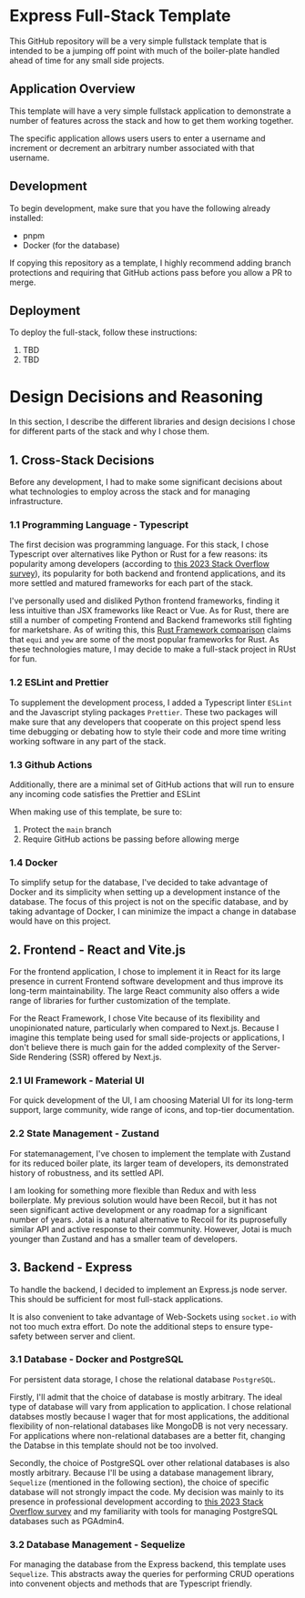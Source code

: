 # Express Full-Stack Template

This GitHub repository will be a very simple fullstack template that is intended to be a jumping off point with much of the boiler-plate handled ahead of time for any small side projects.

## Application Overview

This template will have a very simple fullstack application to demonstrate a number of features across the stack and how to get them working together. 

The specific application allows users users to enter a username and increment or decrement an arbitrary number associated with that username. 

## Development

To begin development, make sure that you have the following already installed:
- pnpm
- Docker (for the database)

If copying this repository as a template, I highly recommend adding branch protections and requiring that GitHub actions pass before you allow a PR to merge.

## Deployment

To deploy the full-stack, follow these instructions:

1. TBD
2. TBD

# Design Decisions and Reasoning

In this section, I describe the different libraries and design decisions I chose for different parts of the stack and why I chose them.

## 1. Cross-Stack Decisions

Before any development, I had to make some significant decisions about what technologies to employ across the stack and for managing infrastructure.

### 1.1 Programming Language - Typescript

The first decision was programming language. For this stack, I chose Typescript over alternatives like Python or Rust for a few reasons: its popularity among developers (according to [this 2023 Stack Overflow survey](https://survey.stackoverflow.co/2023/#section-admired-and-desired-programming-scripting-and-markup-languages)), its popularity for both backend and frontend applications, and its more settled and matured frameworks for each part of the stack. 

I've personally used and disliked Python frontend frameworks, finding it less intuitive than JSX frameworks like React or Vue. As for Rust, there are still a number of competing Frontend and Backend frameworks still fighting for marketshare. As of writing this, this [Rust Framework comparison](https://github.com/flosse/rust-web-framework-comparison?tab=readme-ov-file) claims that `equi` and `yew` are some of the most popular frameworks for Rust. As these technologies mature, I may decide to make a full-stack project in RUst for fun. 

### 1.2 ESLint and Prettier

To supplement the development process, I added a Typescript linter `ESLint` and the Javascript styling packages `Prettier`. These two packages will make sure that any developers that cooperate on this project spend less time debugging or debating how to style their code and more time writing working software in any part of the stack.  

### 1.3 Github Actions

Additionally, there are a minimal set of GitHub actions that will run to ensure any incoming code satisfies the Prettier and ESLint 

When making use of this template, be sure to:
1. Protect the `main` branch
2. Require GitHub actions be passing before allowing merge

### 1.4 Docker

To simplify setup for the database, I've decided to take advantage of Docker and its simplicity when setting up a development instance of the database. The focus of this project is not on the specific database, and by taking advantage of Docker, I can minimize the impact a change in database would have on this project. 

## 2. Frontend - React and Vite.js

For the frontend application, I chose to implement it in React for its large presence in current Frontend software development and thus improve its long-term maintainability. The large React community also offers a wide range of libraries for further customization of the template.

For the React Framework, I chose Vite because of its flexibility and unopinionated nature, particularly when compared to Next.js. Because I imagine this template being used for small side-projects or applications, I don't believe there is much gain for the added complexity of the Server-Side Rendering (SSR) offered by Next.js.

### 2.1 UI Framework - Material UI

For quick development of the UI, I am choosing Material UI for its long-term support, large community, wide range of icons, and top-tier documentation.

### 2.2 State Management - Zustand

For statemanagement, I've chosen to implement the template with Zustand for its reduced boiler plate, its larger team of developers, its demonstrated history of robustness, and its settled API.

I am looking for something more flexible than Redux and with less boilerplate. My previous solution would have been Recoil, but it has not seen significant active development or any roadmap for a significant number of years. Jotai is a natural alternative to Recoil for its puprosefully similar API and active response to their community. However, Jotai is much younger than Zustand and has a smaller team of developers.


## 3. Backend - Express

To handle the backend, I decided to implement an Express.js node server. This should be sufficient for most full-stack applications. 

It is also convenient to take advantage of Web-Sockets using `socket.io` with not too much extra effort. Do note the additional steps to ensure type-safety between server and client.

### 3.1 Database - Docker and PostgreSQL

For persistent data storage, I chose the relational database `PostgreSQL`.

Firstly, I'll admit that the choice of database is mostly arbitrary. The ideal type of database will vary from application to application. I chose relational databses mostly because I wager that for most applications, the additional flexibility of non-relational databases like MongoDB is not very necessary. For applications where non-relational databases are a better fit, changing the Databse in this template should not be too involved.

Secondly, the choice of PostgreSQL over other relational databases is also mostly arbitrary. Because I'll be using a database management library, `Sequelize` (mentioned in the following section), the choice of specific database will not strongly impact the code. My decision was mainly to its presence in professional development according to [this 2023 Stack Overflow survey](https://survey.stackoverflow.co/2023/#section-admired-and-desired-programming-scripting-and-markup-languages) and my familiarity with tools for managing PostgreSQL databases such as PGAdmin4.

### 3.2 Database Management - Sequelize

For managing the database from the Express backend, this template uses `Sequelize`. This abstracts away the queries for performing CRUD operations into convenent objects and methods that are Typescript friendly.